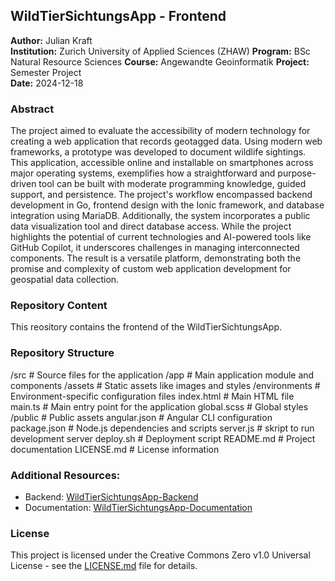 ## WildTierSichtungsApp - Frontend

**Author:**         Julian Kraft   
**Institution:**    Zurich University of Applied Sciences (ZHAW)
**Program:**        BSc Natural Resource Sciences
**Course:**         Angewandte Geoinformatik
**Project:**        Semester Project  
**Date:**           2024-12-18

### Abstract

The project aimed to evaluate the accessibility of modern technology for creating a web application 
that records geotagged data. Using modern web frameworks, a prototype was developed to document wildlife sightings. 
This application, accessible online and installable on smartphones across major operating systems, 
exemplifies how a straightforward and purpose-driven tool can be built with moderate programming knowledge, 
guided support, and persistence. The project's workflow encompassed backend development in Go, 
frontend design with the Ionic framework, and database integration using MariaDB. Additionally, 
the system incorporates a public data visualization tool and direct database access. 
While the project highlights the potential of current technologies and AI-powered tools like GitHub Copilot, 
it underscores challenges in managing interconnected components. The result is a versatile platform, 
demonstrating both the promise and complexity of custom web application development for geospatial data collection.

### Repository Content

This reository contains the frontend of the WildTierSichtungsApp.

### Repository Structure

/src                # Source files for the application
  /app              # Main application module and components
  /assets           # Static assets like images and styles
  /environments     # Environment-specific configuration files
  index.html        # Main HTML file
  main.ts           # Main entry point for the application
  global.scss       # Global styles
/public             # Public assets
angular.json        # Angular CLI configuration
package.json        # Node.js dependencies and scripts
server.js           # skript to run development server
deploy.sh           # Deployment script
README.md           # Project documentation
LICENSE.md          # License information

### Additional Resources:

- Backend: [WildTierSichtungsApp-Backend](https://github.com/juliankraft/WildtierSichtungsApp_back)
- Documentation: [WildTierSichtungsApp-Documentation](https://github.com/juliankraft/WildtierSichtungsApp_documentation)

### License

This project is licensed under the Creative Commons Zero v1.0 Universal License - see the [LICENSE.md](LICENSE.md) file for details.